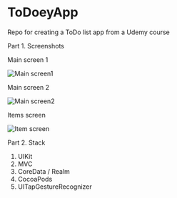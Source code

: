 # ToDoeyApp
Repo for creating a ToDo list app from a Udemy course 

Part 1. Screenshots

Main screen 1

![Main screen1](https://user-images.githubusercontent.com/95411693/178025545-f2ef1872-d20b-4959-b518-7baf629961cb.png)

Main screen 2

![Main screen2](https://user-images.githubusercontent.com/95411693/178025576-d415def8-9a65-4395-9a22-5c479c0a6e37.png)

Items screen

![Item screen](https://user-images.githubusercontent.com/95411693/178025605-8beea363-74ad-4ae8-937d-749df3211163.png)

Part 2. Stack
1. UIKit
2. MVC
3. CoreData / Realm
4. CocoaPods
5. UITapGestureRecognizer
